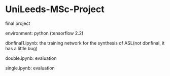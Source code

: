 # UniLeeds-MSc-Project
final project

environment: python (tensorflow 2.2)

dbnfinal1.ipynb: the training network for the synthesis of ASL(not dbnfinal, it has a little bug)

double.ipynb: evaluation

single.ipynb: evaluation
